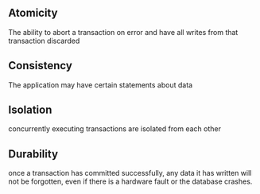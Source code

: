 ## Atomicity
The ability to abort a transaction on error and have all writes from that transaction discarded 

## Consistency
The application may have certain statements about data

## Isolation
concurrently executing transactions are isolated from each other

## Durability
once a transaction has committed successfully, any data it has written will not be forgotten, even if there is a
hardware fault or the database crashes.